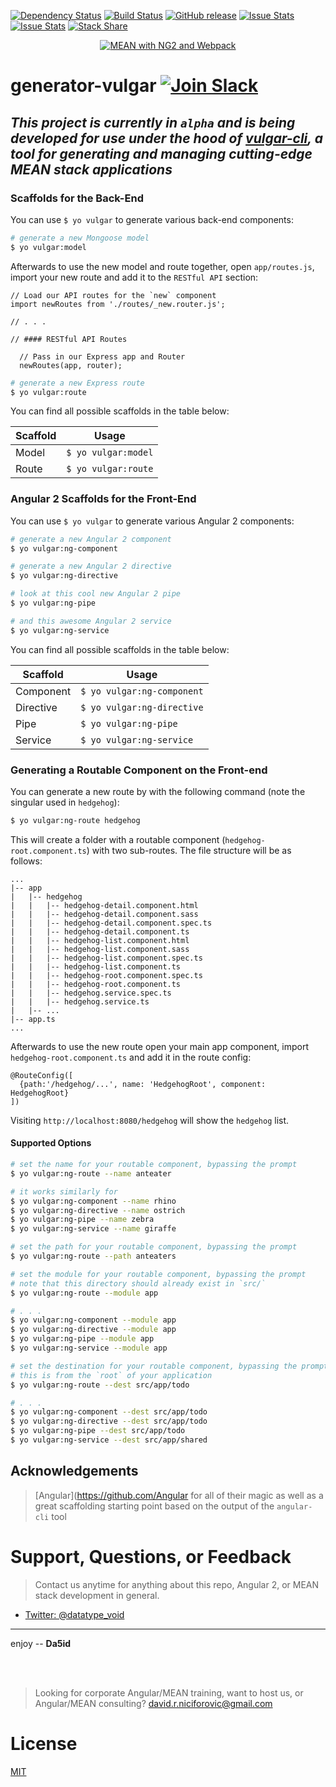 [![Dependency Status](https://david-dm.org/datatypevoid/generator-vulgar.svg)](https://david-dm.org/datatypevoid/generator-vulgar) [![Build Status](https://travis-ci.org/datatypevoid/generator-vulgar.svg?branch=master)](https://travis-ci.org/datatypevoid/generator-vulgar) [![GitHub release](https://img.shields.io/github/release/qubyte/rubidium.svg)](https://github.com/datatypevoid/generator-vulgar) [![Issue Stats](http://issuestats.com/github/datatypevoid/generator-vulgar/badge/pr?style=flat)](http://issuestats.com/github/datatypevoid/generator-vulgar) [![Issue Stats](http://issuestats.com/github/datatypevoid/generator-vulgar/badge/issue?style=flat)](http://issuestats.com/github/datatypevoid/generator-vulgar) [![Stack Share](http://img.shields.io/badge/tech-stack-0690fa.svg?style=flat)](stackshare.io/datatypevoid/vulgar)
<p align="center">
  <a href="http://www.davidniciforovic.com" target="_blank">
    <img src="https://cloud.githubusercontent.com/assets/10481547/13734874/f4e190ea-e978-11e5-841e-2459f3f5c9e0.png" alt="MEAN with NG2 and Webpack" />
  </a>
</p>

# generator-vulgar [![Join Slack](https://img.shields.io/badge/slack-join-brightgreen.svg)](http://www.davidniciforovic.com/wp-login.php?action=slack-invitation)

## _This project is currently in `alpha` and is being developed for use under the hood of [vulgar-cli](https://github.com/datatypevoid/vulgar-cli), a tool for generating and managing cutting-edge MEAN stack applications_

### Scaffolds for the Back-End

You can use `$ yo vulgar` to generate various back-end components:

```bash
# generate a new Mongoose model
$ yo vulgar:model
```

Afterwards to use the new model and route together, open `app/routes.js`, import your new route and add it to the `RESTful API` section:

```
// Load our API routes for the `new` component
import newRoutes from './routes/_new.router.js';

// . . .

// #### RESTful API Routes

  // Pass in our Express app and Router
  newRoutes(app, router);

```

```bash
# generate a new Express route
$ yo vulgar:route
```

You can find all possible scaffolds in the table below:

Scaffold  | Usage
--------- | --------------------------
Model     | `$ yo vulgar:model`
Route     | `$ yo vulgar:route`

### Angular 2 Scaffolds for the Front-End

You can use `$ yo vulgar` to generate various Angular 2 components:

```bash
# generate a new Angular 2 component
$ yo vulgar:ng-component

# generate a new Angular 2 directive
$ yo vulgar:ng-directive

# look at this cool new Angular 2 pipe
$ yo vulgar:ng-pipe

# and this awesome Angular 2 service
$ yo vulgar:ng-service
```

You can find all possible scaffolds in the table below:

Scaffold  | Usage
--------- | --------------------------
Component | `$ yo vulgar:ng-component`
Directive | `$ yo vulgar:ng-directive`
Pipe      | `$ yo vulgar:ng-pipe`
Service   | `$ yo vulgar:ng-service`

### Generating a Routable Component on the Front-end

You can generate a new route by with the following command (note the singular used in `hedgehog`):

```bash
$ yo vulgar:ng-route hedgehog
```

This will create a folder with a routable component (`hedgehog-root.component.ts`) with two sub-routes. The file structure will be as follows:

```
...
|-- app
|   |-- hedgehog
|   |   |-- hedgehog-detail.component.html
|   |   |-- hedgehog-detail.component.sass
|   |   |-- hedgehog-detail.component.spec.ts
|   |   |-- hedgehog-detail.component.ts
|   |   |-- hedgehog-list.component.html
|   |   |-- hedgehog-list.component.sass
|   |   |-- hedgehog-list.component.spec.ts
|   |   |-- hedgehog-list.component.ts
|   |   |-- hedgehog-root.component.spec.ts
|   |   |-- hedgehog-root.component.ts
|   |   |-- hedgehog.service.spec.ts
|   |   |-- hedgehog.service.ts
|   |-- ...
|-- app.ts
...
```

Afterwards to use the new route open your main app component, import `hedgehog-root.component.ts` and add it in the route config:

```
@RouteConfig([
  {path:'/hedgehog/...', name: 'HedgehogRoot', component: HedgehogRoot}
])
```

Visiting `http://localhost:8080/hedgehog` will show the `hedgehog` list.

#### Supported Options

```bash
# set the name for your routable component, bypassing the prompt
$ yo vulgar:ng-route --name anteater

# it works similarly for
$ yo vulgar:ng-component --name rhino
$ yo vulgar:ng-directive --name ostrich
$ yo vulgar:ng-pipe --name zebra
$ yo vulgar:ng-service --name giraffe
```

```bash
# set the path for your routable component, bypassing the prompt
$ yo vulgar:ng-route --path anteaters
```

```bash
# set the module for your routable component, bypassing the prompt
# note that this directory should already exist in `src/`
$ yo vulgar:ng-route --module app

# . . .
$ yo vulgar:ng-component --module app
$ yo vulgar:ng-directive --module app
$ yo vulgar:ng-pipe --module app
$ yo vulgar:ng-service --module app
```

```bash
# set the destination for your routable component, bypassing the prompt
# this is from the `root` of your application
$ yo vulgar:ng-route --dest src/app/todo

# . . .
$ yo vulgar:ng-component --dest src/app/todo
$ yo vulgar:ng-directive --dest src/app/todo
$ yo vulgar:ng-pipe --dest src/app/todo
$ yo vulgar:ng-service --dest src/app/shared
```

## Acknowledgements

> [Angular](<https://github.com/Angular> for all of their magic as well as a great scaffolding starting point based on the output of the `angular-cli` tool

# Support, Questions, or Feedback

> Contact us anytime for anything about this repo, Angular 2, or MEAN stack development in general.

- [Twitter: @datatype_void](https://twitter.com/datatype_void)

--------------------------------------------------------------------------------

enjoy -- **Da5id**

<br><br>

> Looking for corporate Angular/MEAN training, want to host us, or Angular/MEAN consulting? david.r.niciforovic@gmail.com

# License

 [MIT](/LICENSE)
